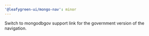 ```yaml
---
'@leafygreen-ui/mongo-nav': minor
---
```


Switch to mongodbgov support link for the government version of the navigation.
